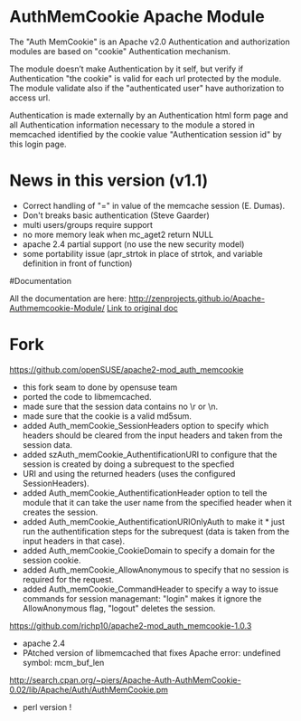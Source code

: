 AuthMemCookie Apache Module
=============

The "Auth MemCookie" is an Apache v2.0 Authentication and authorization modules are based on "cookie" Authentication mechanism.

The module doesn’t make Authentication by it self, but verify if Authentication "the cookie" is valid for each url protected by the module. The module validate also if the "authenticated user" have authorization to access url.

Authentication is made externally by an Authentication html form page and all Authentication information necessary to the module a stored in memcached identified by the cookie value "Authentication session id" by this login page.


# News in this version (v1.1)

* Correct handling of "=" in value of the memcache session (E. Dumas).
* Don't breaks basic authentication (Steve Gaarder)
* multi users/groups require support
* no more memory leak when mc_aget2 return NULL
* apache 2.4 partial support (no use the new security model)
* some portability issue (apr_strtok in place of strtok, and variable definition in front of function)

#Documentation

All the documentation are here: http://zenprojects.github.io/Apache-Authmemcookie-Module/
[Link to original doc](http://htmlpreview.github.io/?https://github.com/ZenProjects/Apache-Authmemcookie-Module/blob/master/docs/readme.htm)

# Fork

https://github.com/openSUSE/apache2-mod_auth_memcookie

* this fork seam to  done by opensuse team
* ported the code to libmemcached.
* made sure that the session data contains no \r or \n.
* made sure that the cookie is a valid md5sum.
* added Auth_memCookie_SessionHeaders option to specify which headers should be cleared from the input headers and taken from the session data.
* added szAuth_memCookie_AuthentificationURI to configure that the session is created by doing a subrequest to the specfied
* URI and using the returned headers (uses the configured SessionHeaders).
* added Auth_memCookie_AuthentificationHeader option to tell the module that it can take the user name from the specified header when it creates the session.
* added Auth_memCookie_AuthentificationURIOnlyAuth to make it * just run the authentification steps for the subrequest (data is taken from the input headers in that case).
* added Auth_memCookie_CookieDomain to specify a domain for the session cookie.
* added Auth_memCookie_AllowAnonymous to specify that no session is required for the request.
* added Auth_memCookie_CommandHeader to specify a way to issue commands for session managemant: "login" makes it ignore the AllowAnonymous flag, "logout" deletes the session. 

https://github.com/richp10/apache2-mod_auth_memcookie-1.0.3

- apache 2.4
- PAtched version of libmemcached that fixes Apache error: undefined symbol: mcm_buf_len

http://search.cpan.org/~piers/Apache-Auth-AuthMemCookie-0.02/lib/Apache/Auth/AuthMemCookie.pm

- perl version !
